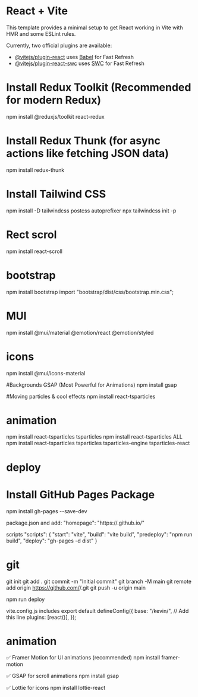 # React + Vite

This template provides a minimal setup to get React working in Vite with HMR and some ESLint rules.

Currently, two official plugins are available:

- [@vitejs/plugin-react](https://github.com/vitejs/vite-plugin-react/blob/main/packages/plugin-react/README.md) uses [Babel](https://babeljs.io/) for Fast Refresh
- [@vitejs/plugin-react-swc](https://github.com/vitejs/vite-plugin-react-swc) uses [SWC](https://swc.rs/) for Fast Refresh


# Install Redux Toolkit (Recommended for modern Redux)
npm install @reduxjs/toolkit react-redux

# Install Redux Thunk (for async actions like fetching JSON data)
npm install redux-thunk

# Install Tailwind CSS
npm install -D tailwindcss postcss autoprefixer
npx tailwindcss init -p

# Rect scrol 
npm install react-scroll

# bootstrap
npm install bootstrap
import "bootstrap/dist/css/bootstrap.min.css";

# MUI
npm install @mui/material @emotion/react @emotion/styled
# icons
npm install @mui/icons-material


#Backgrounds
GSAP (Most Powerful for Animations)
npm install gsap

#Moving particles & cool effects
npm install react-tsparticles

# animation 
npm install react-tsparticles tsparticles
npm install react-tsparticles
ALL
npm install react-tsparticles tsparticles tsparticles-engine tsparticles-react

# deploy
#  Install GitHub Pages Package
npm install gh-pages --save-dev

package.json and add:
"homepage": "https://<your-github-username>.github.io/<your-repo-name>"

scripts
"scripts": {
  "start": "vite",
  "build": "vite build",
  "predeploy": "npm run build",
  "deploy": "gh-pages -d dist"
}

# git 
git init
git add .
git commit -m "Initial commit"
git branch -M main
git remote add origin https://github.com/<your-github-username>/<your-repo-name>.git
git push -u origin main


npm run deploy

vite.config.js includes
export default defineConfig({
  base: "/kevin/", // Add this line
  plugins: [react()],
});

# animation 
✅ Framer Motion for UI animations (recommended)
npm install framer-motion

✅ GSAP for scroll animations
npm install gsap

✅ Lottie for icons
npm install lottie-react

